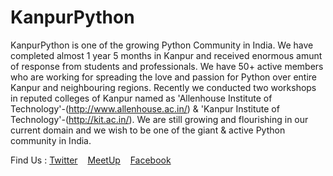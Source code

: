# KanpurPython
KanpurPython is one of the growing Python Community in India.
We have completed almost 1 year 5 months in Kanpur and received enormous amunt of response from students and
professionals. 
We have 50+ active members who are working for spreading the love and passion for Python over entire Kanpur and neighbouring regions. 
Recently we conducted two workshops in reputed colleges of Kanpur named as 'Allenhouse Institute of Technology'-(http://www.allenhouse.ac.in/) & 'Kanpur Institute of
Technology'-(http://kit.ac.in/). 
We are still growing and flourishing in our current domain and we wish to  be  one of the giant & active Python community in India.

Find Us : [Twitter](https://twitter.com/PythonKanpur)&nbsp;&nbsp;&nbsp;
[MeetUp](https://www.meetup.com/KanpurPython/)&nbsp;&nbsp;&nbsp;
[Facebook](https://www.facebook.com/KanpurPython/)&nbsp;&nbsp;&nbsp;


